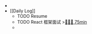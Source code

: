 -
- [[Daily Log]]
	- TODO Resume
	- TODO React 框架面试 >[🍅🍅🍅 75min](#agenda-pomo://?t=f-1693116783549-1500%2Cf-1693124939318-1500%2Cf-1693130745093-1500)
	-